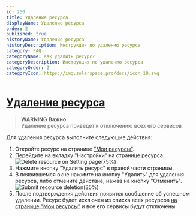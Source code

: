 ```yaml
---
id: 250
title: Удаление ресурса
displayName: Удаление ресурса
order: 2
published: true
historyName: Удаление ресурса
historyDescription: Инструкция по удалению ресурса
category: FAQ
categoryName: Как удалить ресурс?
categoryDescription: Инструкция по удалению ресурса
categoryOrder: 2
categoryIcon: https://img.solarspace.pro/docs/icon_10.svg
---
```


# [Удаление ресурса](delete-resource)

> **WARNING**
> **Важно**  
> Удаление ресурса приведет к отключению всех его сервисов

Для удаления ресурса выполните следующие действия:
1. Откройте ресурс на странице ["Мои ресурсы"]([246]). </br>
2. Перейдите на вкладку "Настройки" на странице ресурса.
![Delete resource on Setting page(75%)](https://img.solarspace.pro/docs/delete-resource-settings.jpg "Удаление ресурса на странице настроек")
3. Нажмите кнопку "Удалить ресурс" в правой части страницы. </br>
4. В появившемся окне нажмите на кнопку "Удалить" для удаления ресурса, либо отмените действие, нажав на кнопку "Отменить".
![Submit recource deletion(35%)](https://img.solarspace.pro/docs/submit-delete-resource.jpg "Подтверждение удаления ресурса")
5. После подтверждения действия появится сообщение об успешном удалении. Ресурс будет исключен из списка всех ресурсов [на странице "Мои ресурсы"]([246]) и все его сервисы будут отключены.